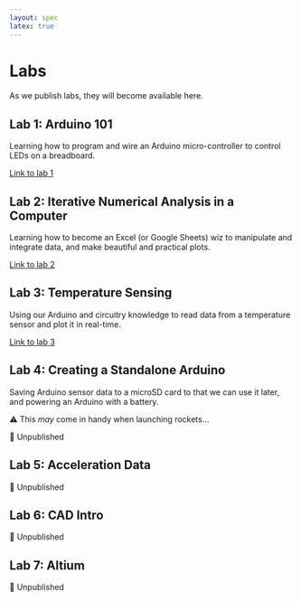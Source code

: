 ```yaml
---
layout: spec
latex: true
---
```


# Labs

As we publish labs, they will become available here.

## Lab 1: Arduino 101

Learning how to program and wire an Arduino micro-controller to control LEDs on a breadboard.

[Link to lab 1](/labs/lab-1)

## Lab 2: Iterative Numerical Analysis in a Computer

Learning how to become an Excel (or Google Sheets) wiz to manipulate and integrate data, and make beautiful and practical plots.

[Link to lab 2](/labs/lab-2)

## Lab 3: Temperature Sensing

Using our Arduino and circuitry knowledge to read data from a temperature sensor and plot it in real-time.

[Link to lab 3](/labs/lab-3)

## Lab 4: Creating a Standalone Arduino

Saving Arduino sensor data to a microSD card to that we can use it later, and powering an Arduino with a battery.

:warning: This *may* come in handy when launching rockets...

:no_entry_sign: Unpublished

## Lab 5: Acceleration Data

:no_entry_sign: Unpublished

## Lab 6: CAD Intro

:no_entry_sign: Unpublished

## Lab 7: Altium

:no_entry_sign: Unpublished
